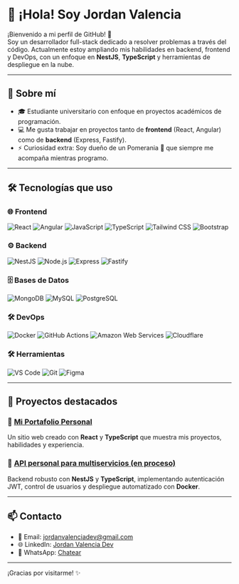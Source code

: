 # 👋 ¡Hola! Soy Jordan Valencia

¡Bienvenido a mi perfil de GitHub! 🎉  
Soy un desarrollador full-stack dedicado a resolver problemas a través del código. Actualmente estoy ampliando mis habilidades en backend, frontend y DevOps, con un enfoque en **NestJS**, **TypeScript** y herramientas de despliegue en la nube.

---

## 🚀 Sobre mí
- 🎓 Estudiante universitario con enfoque en proyectos académicos de programación.
- 💻 Me gusta trabajar en proyectos tanto de **frontend** (React, Angular) como de **backend** (Express, Fastify).
- ⚡ Curiosidad extra: Soy dueño de un Pomerania 🐶 que siempre me acompaña mientras programo.

---

## 🛠️ Tecnologías que uso

### 🌐 **Frontend**
![React](https://img.shields.io/badge/-React-61DAFB?logo=react&logoColor=white&style=flat-square)
![Angular](https://img.shields.io/badge/-Angular-DD0031?logo=angular&logoColor=white&style=flat-square)
![JavaScript](https://img.shields.io/badge/-JavaScript-F7DF1E?logo=javascript&logoColor=white&style=flat-square)
![TypeScript](https://img.shields.io/badge/-TypeScript-007ACC?logo=typescript&logoColor=white&style=flat-square)
![Tailwind CSS](https://img.shields.io/badge/-Tailwind_CSS-06B6D4?logo=tailwind-css&logoColor=white&style=flat-square)
![Bootstrap](https://img.shields.io/badge/-Bootstrap-7952B3?logo=bootstrap&logoColor=white&style=flat-square)

### ⚙️ **Backend**
![NestJS](https://img.shields.io/badge/-NestJS-E0234E?logo=nestjs&logoColor=white&style=flat-square)
![Node.js](https://img.shields.io/badge/-Node.js-339933?logo=node.js&logoColor=white&style=flat-square)
![Express](https://img.shields.io/badge/-Express-000000?logo=express&logoColor=white&style=flat-square)
![Fastify](https://img.shields.io/badge/-Fastify-000000?logo=fastify&logoColor=white&style=flat-square)

### 🗄️ **Bases de Datos**
![MongoDB](https://img.shields.io/badge/-MongoDB-47A248?logo=mongodb&logoColor=white&style=flat-square)
![MySQL](https://img.shields.io/badge/-MySQL-4479A1?logo=mysql&logoColor=white&style=flat-square)
![PostgreSQL](https://img.shields.io/badge/-PostgreSQL-336791?logo=postgresql&logoColor=white&style=flat-square)

### 🛠️ **DevOps**
![Docker](https://img.shields.io/badge/-Docker-2496ED?logo=docker&logoColor=white&style=flat-square)
![GitHub Actions](https://img.shields.io/badge/-GitHub_Actions-2088FF?logo=github-actions&logoColor=white&style=flat-square)
![Amazon Web Services](https://img.shields.io/badge/-AWS-FF9900?logo=amazon-aws&logoColor=white&style=flat-square)
![Cloudflare](https://img.shields.io/badge/-Cloudflare-F38020?logo=cloudflare&logoColor=white&style=flat-square)

### 🛠️ **Herramientas**
![VS Code](https://img.shields.io/badge/-VS_Code-007ACC?logo=visual-studio-code&logoColor=white&style=flat-square)
![Git](https://img.shields.io/badge/-Git-F05032?logo=git&logoColor=white&style=flat-square)
![Figma](https://img.shields.io/badge/-Figma-F24E1E?logo=figma&logoColor=white&style=flat-square)

---

## 📂 Proyectos destacados

### 🌟 [Mi Portafolio Personal](https://my-portfolio-silk-delta-23.vercel.app/)
Un sitio web creado con **React** y **TypeScript** que muestra mis proyectos, habilidades y experiencia.

### 🚀 [API personal para multiservicios (en proceso)](https://github.com/tuusuario/api-gestion-tareas)
Backend robusto con **NestJS** y **TypeScript**, implementando autenticación JWT, control de usuarios y despliegue automatizado con **Docker**.

---


## 📫 Contacto
- 💌 Email: [jordanvalenciadev@gmail.com](mailto:jordanvalenciadev@gmail.com)
- 🌐 LinkedIn: [Jordan Valencia Dev](https://linkedin.com/in/jordan-valencia-dev-7944a9331/)
- 📱 WhatsApp: [Chatear](https://wa.me/3011186124) 

---

¡Gracias por visitarme! ✨

